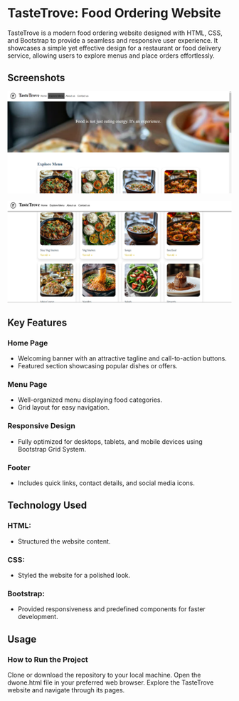 # TasteTrove: Food Ordering Website
TasteTrove is a modern food ordering website designed with HTML, CSS, and Bootstrap to provide a seamless and responsive user experience. It showcases a simple yet effective design for a restaurant or food delivery service, allowing users to explore menus and place orders effortlessly.


## Screenshots

![App Screenshot](https://github.com/Sivani-Dangudubiyyam/Prasunet_WD_01/blob/main/Preview.png) 


![App Screenshot](https://github.com/Sivani-Dangudubiyyam/Prasunet_WD_01/blob/main/preview2.png)


## Key Features
### Home Page

- Welcoming banner with an attractive tagline and call-to-action buttons.
- Featured section showcasing popular dishes or offers.
### Menu Page

- Well-organized menu displaying food categories.
- Grid layout for easy navigation.
### Responsive Design

- Fully optimized for desktops, tablets, and mobile devices using Bootstrap Grid System.
### Footer

- Includes quick links, contact details, and social media icons.


## Technology Used
### HTML: 
- Structured the website content.
### CSS: 
- Styled the website for a polished look.
### Bootstrap: 
- Provided responsiveness and predefined components for faster development.
## Usage
### How to Run the Project
Clone or download the repository to your local machine.
Open the dwone.html file in your preferred web browser.
Explore the TasteTrove website and navigate through its pages.
